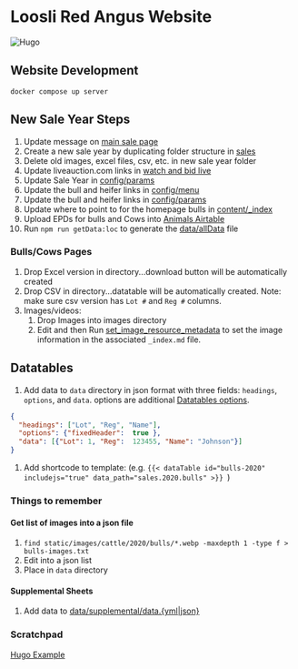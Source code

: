 # Loosli Red Angus Website
![Hugo](https://github.com/jloosli/red-angus-site/workflows/Hugo/badge.svg)

## Website Development

`docker compose up server`

## New Sale Year Steps

1. Update message on [main sale page](content/_index.md)
2. Create a new sale year by duplicating folder structure in [sales](content/sales)
3. Delete old images, excel files, csv, etc. in new sale year folder
4. Update liveauction.com links in [watch and bid live](content/watch-and-bid-live.md)
5. Update Sale Year in [config/params](config/_default/params.toml)
6. Update the bull and heifer links in [config/menu](config/_default/menu.toml)
6. Update the bull and heifer links in [config/params](config/_default/params.toml)
6. Update where to point to for the homepage bulls in [content/_index](content/_index.md)
6. Upload EPDs for bulls and Cows into [Animals Airtable](https://airtable.com/appWcrcGmDLkeV4KM/tblHGU0zKnhfV0Zwy/viwTzlLwWTlPP7P4P?blocks=hide)
7. Run `npm run getData:loc` to generate the [data/allData](data/allData.json) file


### Bulls/Cows Pages

1. Drop Excel version in directory...download button will be automatically created
2. Drop CSV in directory...datatable will be automatically created. Note: make sure csv
   version has `Lot #` and `Reg #` columns.
3. Images/videos: 
   1. Drop Images into images directory
   2. Edit and then Run [set_image_resource_metadata](utilities/set_image_resource_metadata.py)
      to set the image information in the associated `_index.md` file. 

## Datatables

1. Add data to `data` directory in json format with three fields: `headings`,
`options`, and `data`. options are additional [Datatables options](https://datatables.net/reference/option/).
```json
{
  "headings": ["Lot", "Reg", "Name"],
  "options": {"fixedHeader":  true },
  "data": [{"Lot": 1, "Reg":  123455, "Name": "Johnson"}]
}
```
1. Add shortcode to template: (e.g. `{{< dataTable id="bulls-2020" includejs="true" data_path="sales.2020.bulls" >}}
`)

### Things to remember

#### Get list of images into a json file

1. `find static/images/cattle/2020/bulls/*.webp -maxdepth 1 -type f > bulls-images.txt`
1. Edit into a json list
1. Place in `data` directory

#### Supplemental Sheets
1. Add data to [data/supplemental/data.{yml|json}](data/supplemental)

### Scratchpad
[Hugo Example](https://gitlab.com/lego2018/hugo-template-musterprojekt/-/tree/develop/)

